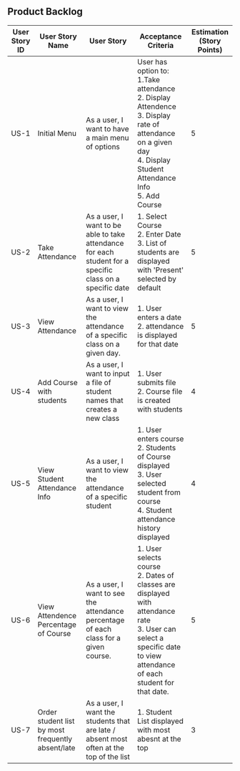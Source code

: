 ## Product Backlog

| User Story ID | User Story Name | User Story | Acceptance Criteria | Estimation (Story Points) |
|--------------|-----------|--------|-------------|--------------------------------|
| US-1 | Initial Menu | As a user, I want to have a main menu of options | User has option to: <br/> 1.Take attendance <br/> 2. Display Attendence <br/> 3. Display rate of attendance on a given day <br/> 4. Display Student Attendance Info <br/> 5. Add Course | 5 |
| US-2 | Take Attendance | As a user, I want to be able to take attendance for each student for a specific class on a specific date | 1. Select Course <br/> 2. Enter Date <br/> 3. List of students are displayed with 'Present' selected by default | 5 |
| US-3 | View Attendance | As a user, I want to view the attendance of a specific class on a given day. | 1. User enters a date <br/> 2. attendance is displayed for that date | 5 |
| US-4| Add Course with students | As a user, I want to input a file of student names that creates a new class | 1. User submits file <br/> 2. Course file is created with students | 4 | 
| US-5 | View Student Attendance Info | As a user, I want to view the attendance of a specific student | 1. User enters course <br/> 2. Students of Course displayed <br/> 3. User selected student from course <br/> 4. Student attendance history displayed | 4 | 
| US-6 | View Attendence Percentage of Course | As a user, I want to see the attendance percentage of each class for a given course. | 1. User selects course <br/> 2. Dates of classes are displayed with attendance rate <br/> 3. User can select a specific date to view attendance of each student for that date. | 5 | 
| US-7 | Order student list by most frequently absent/late | As a user, I want the students that are late / absent most often at the top of the list | 1. Student List displayed with most abesnt at the top | 3 | 



